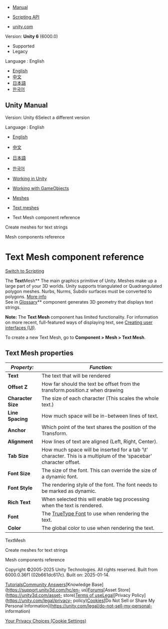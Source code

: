 [](https://docs.unity3d.com)

  * [Manual](../Manual/index.html)
  * [Scripting API](../ScriptReference/index.html)

  * [unity.com](https://unity.com/)

Version: **Unity 6** (6000.0)

  * Supported
  * Legacy

Language : English

  * [English](/Manual/class-TextMesh.html)
  * [中文](/cn/current/Manual/class-TextMesh.html)
  * [日本語](/ja/current/Manual/class-TextMesh.html)
  * [한국어](/kr/current/Manual/class-TextMesh.html)

[](https://docs.unity3d.com)

## Unity Manual

Version: Unity 6Select a different version

Language : English

  * [English](/Manual/class-TextMesh.html)
  * [中文](/cn/current/Manual/class-TextMesh.html)
  * [日本語](/ja/current/Manual/class-TextMesh.html)
  * [한국어](/kr/current/Manual/class-TextMesh.html)

  * [Working in Unity](working-in-unity.html)
  * [Working with GameObjects](working-with-gameobjects.html)
  * [Meshes](mesh.html)
  * [Text meshes](text-meshes.html)
  * Text Mesh component reference

[](create-meshes-text-strings.html)

Create meshes for text strings

[](mesh-components-reference.html)

Mesh components reference

# Text Mesh component reference

[Switch to Scripting](../ScriptReference/TextMesh.html "Go to TextMesh page in
the Scripting Reference")

The **Text**Mesh** The main graphics primitive of Unity. Meshes make up a
large part of your 3D worlds. Unity supports triangulated or Quadrangulated
polygon meshes. Nurbs, Nurms, Subdiv surfaces must be converted to polygons.
[More info](mesh.html)  
See in [Glossary](Glossary.html#Mesh)** component generates 3D geometry that
displays text strings.

**Note:** The **Text Mesh** component has limited functionality. For
information on more recent, full-featured ways of displaying text, see
[Creating user interfaces (UI)](UIToolkits.html).

To create a new Text Mesh, go to **Component > Mesh > Text Mesh**.

## Text Mesh properties

**_Property:_** | **_Function:_**  
---|---  
**Text** | The text that will be rendered  
**Offset Z** | How far should the text be offset from the transform.position.z when drawing  
**Character Size** | The size of each character (This scales the whole text.)  
**Line Spacing** | How much space will be in-between lines of text.  
**Anchor** | Which point of the text shares the position of the Transform.  
**Alignment** | How lines of text are aligned (Left, Right, Center).  
**Tab Size** | How much space will be inserted for a tab ‘\t’ character. This is a multiplum of the ‘spacebar’ character offset.  
**Font Size** | The size of the font. This can override the size of a dynamic font.  
**Font Style** | The rendering style of the font. The font needs to be marked as dynamic.  
**Rich Text** | When selected this will enable tag processing when the text is rendered.  
**Font** | The [TrueType Font](create-meshes-text-strings.html) to use when rendering the text.  
**Color** | The global color to use when rendering the text.  
  
TextMesh

[](create-meshes-text-strings.html)

Create meshes for text strings

[](mesh-components-reference.html)

Mesh components reference

Copyright ©2005-2025 Unity Technologies. All rights reserved. Built from
6000.0.36f1 (02b661dc617c). Built on: 2025-01-14.

[Tutorials](https://learn.unity.com/)[Community
Answers](https://answers.unity3d.com)[Knowledge
Base](https://support.unity3d.com/hc/en-
us)[Forums](https://forum.unity3d.com)[Asset Store](https://unity3d.com/asset-
store)[Terms of
use](https://docs.unity3d.com/Manual/TermsOfUse.html)[Legal](https://unity.com/legal)[Privacy
Policy](https://unity.com/legal/privacy-
policy)[Cookies](https://unity.com/legal/cookie-policy)[Do Not Sell or Share
My Personal Information](https://unity.com/legal/do-not-sell-my-personal-
information)

[Your Privacy Choices (Cookie Settings)](javascript:void\(0\);)

